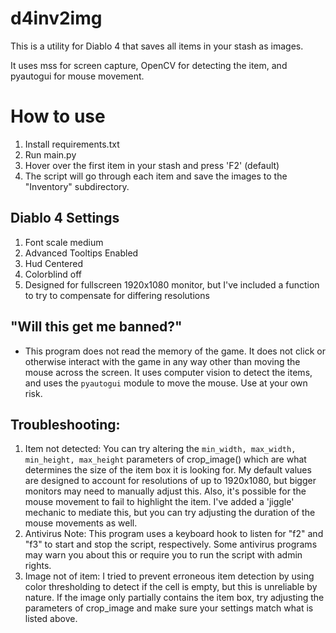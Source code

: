 # d4inv2img

This is a utility for Diablo 4 that saves all items in your stash as images.

It uses mss for screen capture, OpenCV for detecting the item, and pyautogui for mouse movement.

# How to use
1. Install requirements.txt
2. Run main.py
3. Hover over the first item in your stash and press 'F2' (default)
4. The script will go through each item and save the images to the "Inventory" subdirectory.

## Diablo 4 Settings
1. Font scale medium
2. Advanced Tooltips Enabled
3. Hud Centered
4. Colorblind off
5. Designed for fullscreen 1920x1080 monitor, but I've included a function to try to compensate for differing resolutions

## "Will this get me banned?"
- This program does not read the memory of the game. It does not click or otherwise interact with the game in any way other than moving the mouse across the screen. It uses computer vision to detect the items, and uses the `pyautogui` module to move the mouse.  Use at your own risk.

## Troubleshooting:
1. Item not detected: You can try altering the `min_width, max_width, min_height, max_height` parameters of crop_image() which are what determines the size of the item box it is looking for. My default values are designed to account for resolutions of up to 1920x1080, but bigger monitors may need to manually adjust this. Also, it's possible for the mouse movement to fail to highlight the item. I've added a 'jiggle' mechanic to mediate this, but you can try adjusting the duration of the mouse movements as well.
2. Antivirus Note: This program uses a keyboard hook to listen for "f2" and "f3" to start and stop the script, respectively. Some antivirus programs may warn you about this or require you to run the script with admin rights.
3. Image not of item: I tried to prevent erroneous item detection by using color thresholding to detect if the cell is empty, but this is unreliable by nature. If the image only partially contains the item box, try adjusting the parameters of crop_image and make sure your settings match what is listed above.
